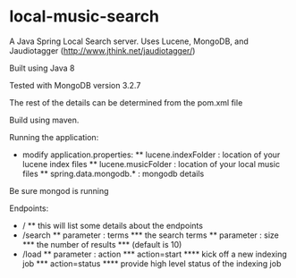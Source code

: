 # local-music-search

A Java Spring Local Search server.
Uses Lucene, MongoDB, and Jaudiotagger (http://www.jthink.net/jaudiotagger/)

Built using Java 8

Tested with MongoDB version 3.2.7

The rest of the details can be determined from the pom.xml file

Build using maven.

Running the application:
* modify application.properties:
** lucene.indexFolder : location of your lucene index files
** lucene.musicFolder : location of your local music files
** spring.data.mongodb.* : mongodb details

Be sure mongod is running

Endpoints:
* /
** this will list some details about the endpoints
* /search
** parameter : terms
*** the search terms
** parameter : size
*** the number of results 
*** (default is 10)
* /load
** parameter : action
*** action=start
**** kick off a new indexing job
*** action=status
**** provide high level status of the indexing job

